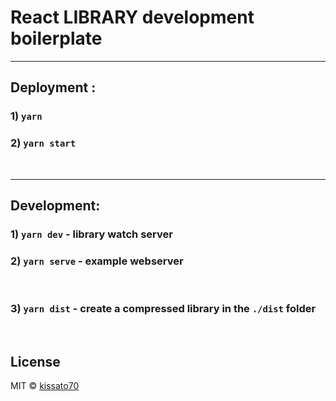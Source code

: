 # React LIBRARY development boilerplate

---

## __Deployment :__

### 1) ```yarn```

### 2) ```yarn start```  

<br>

---

## __Development:__

### 1) ```yarn dev``` - library watch server

### 2) ```yarn serve``` - example webserver

<br>

### 3) ```yarn dist``` - create a compressed library in the `./dist` folder

<br>

## License

MIT © [kissato70](https://github.com/kissato70)
